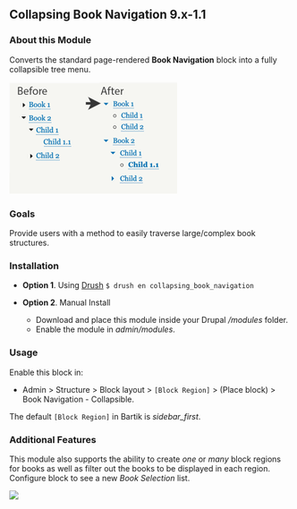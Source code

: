 Collapsing Book Navigation 9.x-1.1
---------------

### About this Module
Converts the standard page-rendered **Book Navigation** block into a fully collapsible tree menu.

<img src="https://raw.githubusercontent.com/rpc5102/drupal-collapsing_book_navigation/master/docs/comparison.png" width="300">

### Goals
Provide users with a method to easily traverse large/complex book structures.

### Installation
- **Option 1**. Using [Drush](https://github.com/drush-ops/drush#readme)
  ```$ drush en collapsing_book_navigation```

- **Option 2**. Manual Install
  - Download and place this module inside your Drupal */modules* folder.
  - Enable the module in *admin/modules*.

### Usage
Enable this block in:
- Admin > Structure > Block layout > `[Block Region]` > (Place block) > Book Navigation - Collapsible.

The default `[Block Region]` in Bartik is *sidebar_first*.

### Additional Features
This module also supports the ability to create *one* or *many* block regions for books as well as filter out the books to be displayed in each region. Configure block to see a new *Book Selection* list.

<img src="https://raw.githubusercontent.com/rpc5102/drupal-collapsing_book_navigation/master/docs/book-selection.png" width="350">